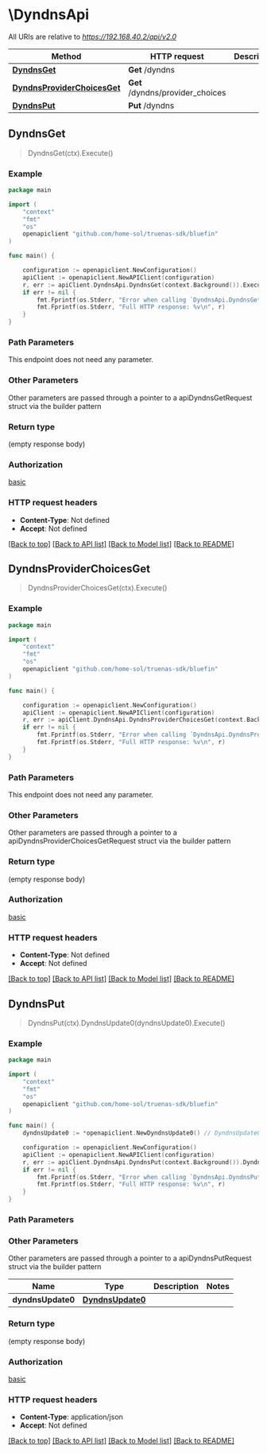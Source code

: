 # \DyndnsApi

All URIs are relative to *https://192.168.40.2/api/v2.0*

Method | HTTP request | Description
------------- | ------------- | -------------
[**DyndnsGet**](DyndnsApi.md#DyndnsGet) | **Get** /dyndns | 
[**DyndnsProviderChoicesGet**](DyndnsApi.md#DyndnsProviderChoicesGet) | **Get** /dyndns/provider_choices | 
[**DyndnsPut**](DyndnsApi.md#DyndnsPut) | **Put** /dyndns | 



## DyndnsGet

> DyndnsGet(ctx).Execute()





### Example

```go
package main

import (
    "context"
    "fmt"
    "os"
    openapiclient "github.com/home-sol/truenas-sdk/bluefin"
)

func main() {

    configuration := openapiclient.NewConfiguration()
    apiClient := openapiclient.NewAPIClient(configuration)
    r, err := apiClient.DyndnsApi.DyndnsGet(context.Background()).Execute()
    if err != nil {
        fmt.Fprintf(os.Stderr, "Error when calling `DyndnsApi.DyndnsGet``: %v\n", err)
        fmt.Fprintf(os.Stderr, "Full HTTP response: %v\n", r)
    }
}
```

### Path Parameters

This endpoint does not need any parameter.

### Other Parameters

Other parameters are passed through a pointer to a apiDyndnsGetRequest struct via the builder pattern


### Return type

 (empty response body)

### Authorization

[basic](../README.md#basic)

### HTTP request headers

- **Content-Type**: Not defined
- **Accept**: Not defined

[[Back to top]](#) [[Back to API list]](../README.md#documentation-for-api-endpoints)
[[Back to Model list]](../README.md#documentation-for-models)
[[Back to README]](../README.md)


## DyndnsProviderChoicesGet

> DyndnsProviderChoicesGet(ctx).Execute()





### Example

```go
package main

import (
    "context"
    "fmt"
    "os"
    openapiclient "github.com/home-sol/truenas-sdk/bluefin"
)

func main() {

    configuration := openapiclient.NewConfiguration()
    apiClient := openapiclient.NewAPIClient(configuration)
    r, err := apiClient.DyndnsApi.DyndnsProviderChoicesGet(context.Background()).Execute()
    if err != nil {
        fmt.Fprintf(os.Stderr, "Error when calling `DyndnsApi.DyndnsProviderChoicesGet``: %v\n", err)
        fmt.Fprintf(os.Stderr, "Full HTTP response: %v\n", r)
    }
}
```

### Path Parameters

This endpoint does not need any parameter.

### Other Parameters

Other parameters are passed through a pointer to a apiDyndnsProviderChoicesGetRequest struct via the builder pattern


### Return type

 (empty response body)

### Authorization

[basic](../README.md#basic)

### HTTP request headers

- **Content-Type**: Not defined
- **Accept**: Not defined

[[Back to top]](#) [[Back to API list]](../README.md#documentation-for-api-endpoints)
[[Back to Model list]](../README.md#documentation-for-models)
[[Back to README]](../README.md)


## DyndnsPut

> DyndnsPut(ctx).DyndnsUpdate0(dyndnsUpdate0).Execute()





### Example

```go
package main

import (
    "context"
    "fmt"
    "os"
    openapiclient "github.com/home-sol/truenas-sdk/bluefin"
)

func main() {
    dyndnsUpdate0 := *openapiclient.NewDyndnsUpdate0() // DyndnsUpdate0 |  (optional)

    configuration := openapiclient.NewConfiguration()
    apiClient := openapiclient.NewAPIClient(configuration)
    r, err := apiClient.DyndnsApi.DyndnsPut(context.Background()).DyndnsUpdate0(dyndnsUpdate0).Execute()
    if err != nil {
        fmt.Fprintf(os.Stderr, "Error when calling `DyndnsApi.DyndnsPut``: %v\n", err)
        fmt.Fprintf(os.Stderr, "Full HTTP response: %v\n", r)
    }
}
```

### Path Parameters



### Other Parameters

Other parameters are passed through a pointer to a apiDyndnsPutRequest struct via the builder pattern


Name | Type | Description  | Notes
------------- | ------------- | ------------- | -------------
 **dyndnsUpdate0** | [**DyndnsUpdate0**](DyndnsUpdate0.md) |  | 

### Return type

 (empty response body)

### Authorization

[basic](../README.md#basic)

### HTTP request headers

- **Content-Type**: application/json
- **Accept**: Not defined

[[Back to top]](#) [[Back to API list]](../README.md#documentation-for-api-endpoints)
[[Back to Model list]](../README.md#documentation-for-models)
[[Back to README]](../README.md)


